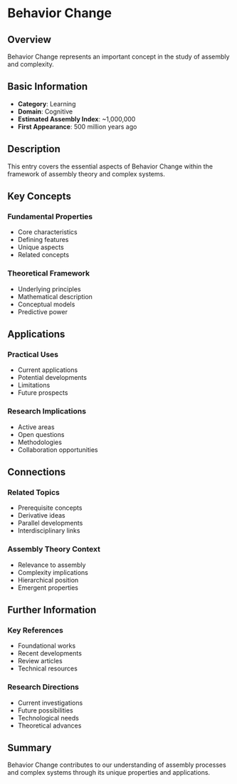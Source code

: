 # Behavior Change

## Overview

Behavior Change represents an important concept in the study of assembly and complexity.

## Basic Information

- **Category**: Learning
- **Domain**: Cognitive
- **Estimated Assembly Index**: ~1,000,000
- **First Appearance**: 500 million years ago

## Description

This entry covers the essential aspects of Behavior Change within the framework of assembly theory and complex systems.

## Key Concepts

### Fundamental Properties
- Core characteristics
- Defining features
- Unique aspects
- Related concepts

### Theoretical Framework
- Underlying principles
- Mathematical description
- Conceptual models
- Predictive power

## Applications

### Practical Uses
- Current applications
- Potential developments
- Limitations
- Future prospects

### Research Implications
- Active areas
- Open questions
- Methodologies
- Collaboration opportunities

## Connections

### Related Topics
- Prerequisite concepts
- Derivative ideas
- Parallel developments
- Interdisciplinary links

### Assembly Theory Context
- Relevance to assembly
- Complexity implications
- Hierarchical position
- Emergent properties

## Further Information

### Key References
- Foundational works
- Recent developments
- Review articles
- Technical resources

### Research Directions
- Current investigations
- Future possibilities
- Technological needs
- Theoretical advances

## Summary

Behavior Change contributes to our understanding of assembly processes and complex systems through its unique properties and applications.
